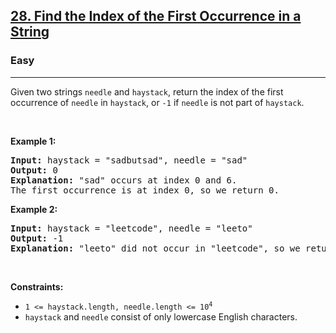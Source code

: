 <h2><a href="https://leetcode.com/problems/find-the-index-of-the-first-occurrence-in-a-string/">28. Find the Index of the First Occurrence in a String</a></h2><h3>Easy</h3><hr><div><p>Given two strings <code>needle</code> and <code>haystack</code>, return the index of the first occurrence of <code>needle</code> in <code>haystack</code>, or <code>-1</code> if <code>needle</code> is not part of <code>haystack</code>.</p>

<p>&nbsp;</p>
<p><strong>Example 1:</strong></p>

<pre>
<strong>Input:</strong> haystack = "sadbutsad", needle = "sad"
<strong>Output:</strong> 0
<strong>Explanation:</strong> "sad" occurs at index 0 and 6.
The first occurrence is at index 0, so we return 0.
</pre>

<p><strong>Example 2:</strong></p>

<pre>
<strong>Input:</strong> haystack = "leetcode", needle = "leeto"
<strong>Output:</strong> -1
<strong>Explanation:</strong> "leeto" did not occur in "leetcode", so we return -1.
</pre>

<p>&nbsp;</p>
<p><strong>Constraints:</strong></p>

<ul>
    <li><code>1 &lt;= haystack.length, needle.length &lt;= 10<sup>4</sup></code></li>
    <li><code>haystack</code> and <code>needle</code> consist of only lowercase English characters.</li>
</ul>
</div>
